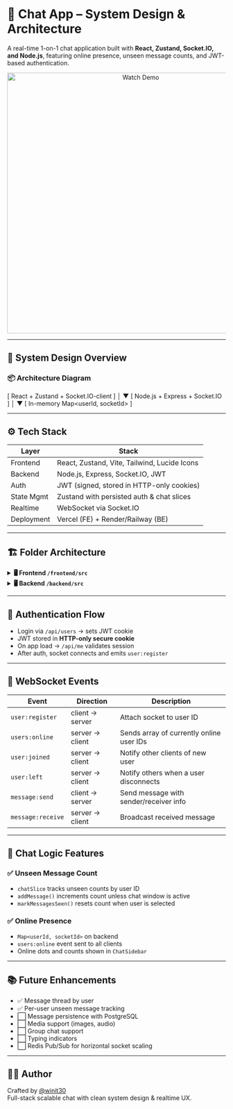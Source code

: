 # 💬 Chat App – System Design & Architecture

A real-time 1-on-1 chat application built with **React, Zustand, Socket.IO, and Node.js**, featuring online presence, unseen message counts, and JWT-based authentication.

<!-- Works in GitHub -->
<p align="center">
  <a href="https://www.youtube.com/watch?v=EJgRzUraV48" target="_blank">
    <img src="https://img.youtube.com/vi/EJgRzUraV48/0.jpg" alt="Watch Demo" width="600" />
  </a>
</p>

---

## 🧠 System Design Overview

### 📦 Architecture Diagram

[ React + Zustand + Socket.IO-client ]
│
▼
[ Node.js + Express + Socket.IO ]
│
▼
[ In-memory Map<userId, socketId> ]

---

## ⚙️ Tech Stack

| Layer      | Stack                                        |
| ---------- | -------------------------------------------- |
| Frontend   | React, Zustand, Vite, Tailwind, Lucide Icons |
| Backend    | Node.js, Express, Socket.IO, JWT             |
| Auth       | JWT (signed, stored in HTTP-only cookies)    |
| State Mgmt | Zustand with persisted auth & chat slices    |
| Realtime   | WebSocket via Socket.IO                      |
| Deployment | Vercel (FE) + Render/Railway (BE)            |

---

## 🏗 Folder Architecture
<details> <summary><strong>🖥️ Frontend <code>/frontend/src</code></strong></summary>
txt
Copy
Edit
frontend/
└── src/
    ├── assets/                     # Static files (icons, images)
    ├── components/
    │   ├── auth-modal/             # Login modal
    │   └── chat-section/
    │       ├── ChatWindow/
    │       │   ├── ChatForm.tsx    # Message input form
    │       │   ├── ChatHeader.tsx  # Chat title + user
    │       │   └── ChatThread.tsx  # Message list
    │       ├── ChatSidebar.tsx     # User list, status, unseen count
    │       └── index.tsx
    ├── common/
    │   └── Header.tsx              # App top bar
    ├── hooks/
    │   └── useChat.ts              # Chat logic: socket + state
    ├── lib/
    │   ├── socket.ts               # Socket.IO client connection
    │   └── utils.ts                # Utility functions
    ├── store/
    │   ├── chatSlice.ts            # Messages + unseen count
    │   ├── profileSlice.ts         # Logged-in user state
    │   ├── userSlice.ts            # All users + active user
    │   └── index.ts                # Zustand store root
    ├── App.tsx                     # Root component
    ├── main.tsx                    # React entry point
    └── route.ts                    # App routing (if applicable)
</details>
<details> <summary><strong>🖥️ Backend <code>/backend/src</code></strong></summary>
txt
Copy
Edit
backend/
└── src/
    ├── routes/
    │   ├── users.ts                # Create & fetch users
    │   ├── messages.ts             # (Planned) Message history
    │   └── me.ts                   # Get current user from JWT
    ├── middleware/
    │   └── auth.ts                 # JWT auth middleware
    ├── lib/
    │   └── jwt.ts                  # Token sign/verify helpers
    ├── socket.ts                   # WebSocket logic (events)
    ├── types.ts                    # Shared TS types (User, Message)
    └── index.ts                    # Express server + Socket.IO setup
</details>

---

## 🔐 Authentication Flow

- Login via `/api/users` → sets JWT cookie
- JWT stored in **HTTP-only secure cookie**
- On app load → `/api/me` validates session
- After auth, socket connects and emits `user:register`

---

## 🔁 WebSocket Events

| Event             | Direction       | Description                              |
| ----------------- | --------------- | ---------------------------------------- |
| `user:register`   | client → server | Attach socket to user ID                 |
| `users:online`    | server → client | Sends array of currently online user IDs |
| `user:joined`     | server → client | Notify other clients of new user         |
| `user:left`       | server → client | Notify others when a user disconnects    |
| `message:send`    | client → server | Send message with sender/receiver info   |
| `message:receive` | server → client | Broadcast received message               |

---

## 💬 Chat Logic Features

### ✅ Unseen Message Count

- `chatSlice` tracks unseen counts by user ID
- `addMessage()` increments count unless chat window is active
- `markMessagesSeen()` resets count when user is selected

### ✅ Online Presence

- `Map<userId, socketId>` on backend
- `users:online` event sent to all clients
- Online dots and counts shown in `ChatSidebar`

---

## 📚 Future Enhancements

- ✅ Message thread by user
- ✅ Per-user unseen message tracking
- ⬜ Message persistence with PostgreSQL
- ⬜ Media support (images, audio)
- ⬜ Group chat support
- ⬜ Typing indicators
- ⬜ Redis Pub/Sub for horizontal socket scaling

---

## 🧑‍💻 Author

Crafted by [@winit30](https://github.com/winit30)  
Full-stack scalable chat with clean system design & realtime UX.
